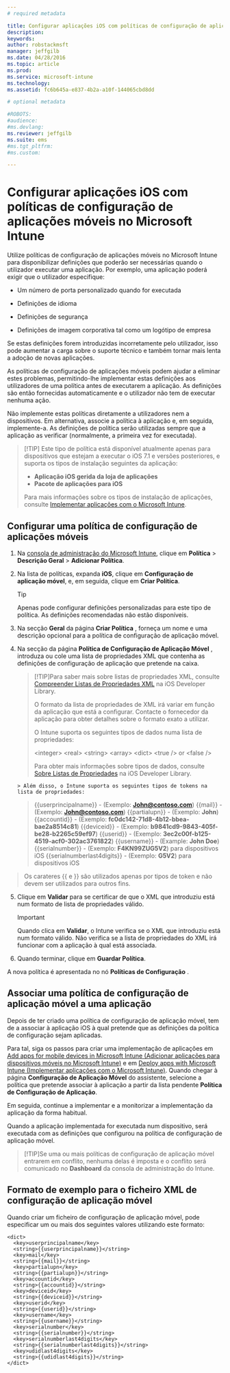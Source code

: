 ```yaml
---
# required metadata

title: Configurar aplicações iOS com políticas de configuração de aplicações móveis | Microsoft Intune
description:
keywords:
author: robstackmsft
manager: jeffgilb
ms.date: 04/28/2016
ms.topic: article
ms.prod:
ms.service: microsoft-intune
ms.technology:
ms.assetid: fc6b645a-e837-4b2a-a10f-144065cbd8dd

# optional metadata

#ROBOTS:
#audience:
#ms.devlang:
ms.reviewer: jeffgilb
ms.suite: ems
#ms.tgt_pltfrm:
#ms.custom:

---
```


# Configurar aplicações iOS com políticas de configuração de aplicações móveis no Microsoft Intune
Utilize políticas de configuração de aplicações móveis no Microsoft Intune para disponibilizar definições que poderão ser necessárias quando o utilizador executar uma aplicação. Por exemplo, uma aplicação poderá exigir que o utilizador especifique:

-   Um número de porta personalizado quando for executada

-   Definições de idioma

-   Definições de segurança

-   Definições de imagem corporativa tal como um logótipo de empresa

Se estas definições forem introduzidas incorretamente pelo utilizador, isso pode aumentar a carga sobre o suporte técnico e também tornar mais lenta a adoção de novas aplicações.

As políticas de configuração de aplicações móveis podem ajudar a eliminar estes problemas, permitindo-lhe implementar estas definições aos utilizadores de uma política antes de executarem a aplicação. As definições são então  fornecidas automaticamente e o utilizador não tem de executar nenhuma ação.

Não implemente estas políticas diretamente a utilizadores nem a dispositivos. Em alternativa, associe a política à aplicação e, em seguida, implemente-a. As definições de política serão utilizadas sempre que a aplicação as verificar (normalmente, a primeira vez for executada).

> [!TIP] Este tipo de política está disponível atualmente apenas para dispositivos que estejam a executar o iOS 7.1 e versões posteriores, e suporta os tipos de instalação seguintes da aplicação:
> 
> -   **Aplicação iOS gerida da loja de aplicações**
> -   **Pacote de aplicações para iOS**
> 
> Para mais informações sobre os tipos de instalação de aplicações, consulte [Implementar aplicações com o Microsoft Intune](deploy-apps.md).

## Configurar uma política de configuração de aplicações móveis

1.  Na [consola de administração do Microsoft Intune](https://manage.microsoft.com), clique em **Política** &gt; **Descrição Geral** &gt; **Adicionar Política**.

2.  Na lista de políticas, expanda **iOS**, clique em **Configuração de aplicação móvel**, e, em seguida, clique em **Criar Política**.

    > [!TIP]
    > Apenas pode configurar definições personalizadas para este tipo de política. As definições recomendadas não estão disponíveis.

3.  Na secção **Geral** da página **Criar Política** , forneça um nome e uma descrição opcional para a política de configuração de aplicação móvel.

4.  Na secção da página **Política de Configuração de Aplicação Móvel** , introduza ou cole uma lista de propriedades XML que contenha as definições de configuração de aplicação que pretende na caixa.

    > [!TIP]Para saber mais sobre listas de propriedades XML, consulte [Compreender Listas de Propriedades XML](https://developer.apple.com/library/ios/documentation/Cocoa/Conceptual/PropertyLists/UnderstandXMLPlist/UnderstandXMLPlist.html) na iOS Developer Library.
    > 
    > O formato da lista de propriedades de XML irá variar em função da aplicação que está a configurar. Contacte o fornecedor da aplicação para obter detalhes sobre o formato exato a utilizar.
    > 
    > O Intune suporta os seguintes tipos de dados numa lista de propriedades:
    > 
    > &lt;integer&gt;
    > &lt;real&gt;
    > &lt;string&gt;
    > &lt;array&gt;
    > &lt;dict&gt;
    > &lt;true /&gt; or &lt;false /&gt;
    > 
    > Para obter mais informações sobre tipos de dados, consulte [Sobre Listas de Propriedades](https://developer.apple.com/library/ios/documentation/Cocoa/Conceptual/PropertyLists/AboutPropertyLists/AboutPropertyLists.html) na iOS Developer Library.
    >
        > Além disso, o Intune suporta os seguintes tipos de tokens na lista de propriedades:
    >    
    > \{\{userprincipalname\}\} - (Exemplo: **John@contoso.com**) \{\{mail\}\} - (Exemplo: **John@contoso.com**) \{\{partialupn\}\} - (Exemplo: **John**) \{\{accountid\}\} - (Exemplo: **fc0dc142-71d8-4b12-bbea-bae2a8514c81**) \{\{deviceid\}\} - (Exemplo: **b9841cd9-9843-405f-be28-b2265c59ef97**) \{\{userid\}\} - (Exemplo: **3ec2c00f-b125-4519-acf0-302ac3761822**) \{\{username\}\} - (Example: **John Doe**) \{\{serialnumber\}\} - (Exemplo: **F4KN99ZUG5V2**) para dispositivos iOS \{\{serialnumberlast4digits\}\} - (Exemplo: **G5V2**) para dispositivos iOS
>
> Os carateres \{\{ e \}\} são utilizados apenas por tipos de token e não devem ser utilizados para outros fins.




5.  Clique em **Validar** para se certificar de que o XML que introduziu está num formato de lista de propriedades válido.

    > [!IMPORTANT]
    > Quando clica em **Validar**, o Intune verifica se o XML que introduziu está num formato válido. Não verifica se a lista de propriedades do XML irá funcionar com a aplicação à qual está associada.

6.  Quando terminar, clique em **Guardar Política**.

A nova política é apresentada no nó **Políticas de Configuração** .

## Associar uma política de configuração de aplicação móvel a uma aplicação
Depois de ter criado uma política de configuração de aplicação móvel, tem de a associar à aplicação iOS à qual pretende que as definições da política de configuração sejam aplicadas.

Para tal, siga os passos para criar uma implementação de aplicações em [Add apps for mobile devices in Microsoft Intune (Adicionar aplicações para dispositivos móveis no Microsoft Intune)](add-apps-for-mobile-devices-in-microsoft-intune.md) e em [Deploy apps with Microsoft Intune (Implementar aplicações com o Microsoft Intune)](deploy-apps-in-microsoft-intune.md). Quando chegar à página **Configuração de Aplicação Móvel** do assistente, selecione a política que pretende associar à aplicação a partir da lista pendente **Política de Configuração de Aplicação**.

Em seguida, continue a implementar e a monitorizar a implementação da aplicação da forma habitual.

Quando a aplicação implementada for executada num dispositivo, será executada com as definições que configurou na política de configuração de aplicação móvel.

> [!TIP]Se uma ou mais políticas de configuração de aplicação móvel entrarem em conflito, nenhuma delas é imposta e o conflito será comunicado no **Dashboard** da consola de administração do Intune.

## Formato de exemplo para o ficheiro XML de configuração de aplicação móvel

Quando criar um ficheiro de configuração de aplicação móvel, pode especificar um ou mais dos seguintes valores utilizando este formato:

```
<dict>
  <key>userprincipalname</key>
  <string>{{userprincipalname}}</string>
  <key>mail</key>
  <string>{{mail}}</string>
  <key>partialupn</key>
  <string>{{partialupn}}</string>
  <key>accountid</key>
  <string>{{accountid}}</string>
  <key>deviceid</key>
  <string>{{deviceid}}</string>
  <key>userid</key>
  <string>{{userid}}</string>
  <key>username</key>
  <string>{{username}}</string>
  <key>serialnumber</key>
  <string>{{serialnumber}}</string>
  <key>serialnumberlast4digits</key>
  <string>{{serialnumberlast4digits}}</string>
  <key>udidlast4digits</key>
  <string>{{udidlast4digits}}</string>
</dict>

```




<!--HONumber=May16_HO2-->


